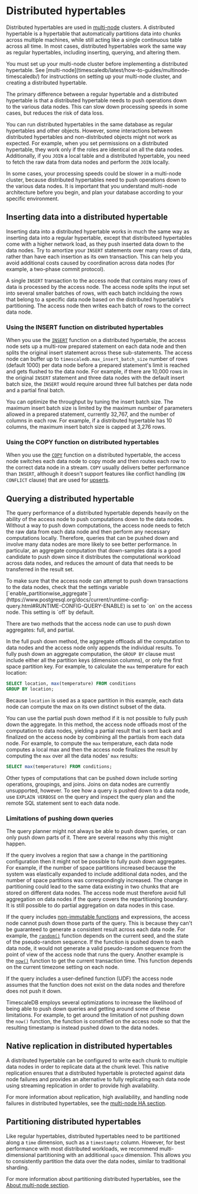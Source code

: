 # Distributed hypertables
Distributed hypertables are used in [multi-node][multi-node] clusters. A
distributed hypertable is a hypertable that automatically partitions data into
chunks across multiple machines, while still acting like a single continuous table
across all time. In most cases, distributed hypertables work the same way as
regular hypertables, including inserting, querying, and altering them.

<highlight type="important">
You must set up your multi-node cluster before implementing a distributed
hypertable. See [multi-node](timescaledb/latest/how-to-guides/multinode-timescaledb/) for
instructions on setting up your multi-node cluster, and creating a distributed
hypertable.
</highlight>

The primary difference between a regular hypertable and a distributed hypertable
is that a distributed hypertable needs to push operations down to the various
data nodes. This can slow down processing speeds in some cases, but reduces the
risk of data loss.

You can run distributed hypertables in the same database as regular hypertables
and other objects. However, some interactions between distributed hypertables
and non-distributed objects might not work as expected. For example, when you
set permissions on a distributed hypertable, they work only if the roles are
identical on all the data nodes. Additionally, if you `JOIN` a local table and a
distributed hypertable, you need to fetch the raw data from data nodes and
perform the `JOIN` locally.

<highlight type="important">
In some cases, your processing speeds could be slower in a multi-node cluster,
because distributed hypertables need to push operations down to the various data
nodes. It is important that you understand multi-node architecture before you
begin, and plan your database according to your specific environment.
</highlight>

## Inserting data into a distributed hypertable
Inserting data into a distributed hypertable works in much the same way as
inserting data into a regular hypertable, except that distributeed hypertables
come with a higher network load, as they push inserted data down to the data
nodes. Try to amortize your `INSERT` statements over many rows of data, rather
than have each insertion as its own transaction. This can help you avoid
additional costs caused by coordination across data nodes (for example, a
two-phase commit protocol).

A single `INSERT` transaction to the access node that contains many rows of data
is processed by the access node. The access node splits the input set into
several smaller batches of rows, with each batch inclduing the rows that belong
to a specific data node based on the distributed hypertable's partitioning. The
access node then writes each batch of rows to the correct data node.

### Using the INSERT function on distributed hypertables
When you use the [`INSERT`][insert] function on a distributed hypertable, the
access node sets up a multi-row prepared statement on each data node and then
splits the original insert statement across these sub-statements. The access
node can buffer up to `timescaledb.max_insert_batch_size` number of rows
(default 1000) per data node before a prepared statement's limit is reached and
gets flushed to the data node. For example, if there are 10,000 rows in the
original `INSERT` statement and three data nodes with the default insert batch
size, the `INSERT` would require around three full batches per data node and a
partial final batch.

You can optimize the throughput by tuning the insert batch size. The maximum
insert batch size is limited by the maximum number of parameters allowed in a
prepared statement, currently 32,767, and the number of columns in each row. For
example, if a distributed hypertable has 10 columns, the maximum insert batch
size is capped at 3,276 rows.

### Using the COPY function on distributed hypertables
When you use the [`COPY`][copy] function on a distributed hypertable, the access
node switches each data node to copy mode and then routes each row to the
correct data node in a stream. `COPY` usually delivers better performance than
`INSERT`, although it doesn't support features like conflict handling (`ON
CONFLICT` clause) that are used for [upserts][upserts].

## Querying a distributed hypertable
The query performance of a distributed hypertable depends heavily on the ability
of the access node to push computations down to the data nodes. Without a way to
push down computations, the access node needs to fetch the raw data from each
data node and then perform any necessary computations locally. Therefore,
queries that can be pushed down and involve many data nodes are more likely to
see better performance. In particular, an aggregate computation that
down-samples data is a good candidate to push down since it distributes the
computational workload across data nodes, and reduces the amount of data that
needs to be transferred in the result set.

<highlight type="important">
To make sure that the access node can attempt to push down transactions to the
data nodes, check that the settings variable
[`enable_partitionwise_aggregate`](https://www.postgresql.org/docs/current/runtime-config-query.html#RUNTIME-CONFIG-QUERY-ENABLE)
is set to `on` on the access node. This setting is `off` by default.
</highlight>

There are two methods that the access node can use to push down aggregates:
full, and partial.

In the full push down method, the aggregate offloads all the computation to data
nodes and the access node only appends the individual results. To fully push
down an aggregate computation, the `GROUP BY` clause must include either all the
partition keys (dimension columns), or only the first space partition key. For
example, to calculate the `max` temperature for each location:
```sql
SELECT location, max(temperature) FROM conditions
GROUP BY location;
```

Because `location` is used as a space partition in this example, each data node
can compute the max on its own distinct subset of the data.

You can use the partial push down method if it is not possible to fully push
down the aggregate. In this method, the access node offloads most of the
computation to data nodes, yielding a partial result that is sent back and
finalized on the access node by combining all the partials from each data node.
For example, to compute the `max` temperature, each data node computes a local
max and then the access node finalizes the result by computing the `max` over
all the data nodes' `max` results:
```sql
SELECT max(temperature) FROM conditions;
```

Other types of computations that can be pushed down include sorting operations,
groupings, and joins. Joins on data nodes are currently unsupported, however. To
see how a query is pushed down to a data node, use `EXPLAIN VERBOSE` on the
query and inspect the query plan and the remote SQL statement sent to each data
node.

### Limitations of pushing down queries
The query planner might not always be able to push down queries, or can only push down parts of it. There are several reasons why this might happen.

If the query involves a region that saw a change in the partitioning
configuration then it might not be possible to fully push down aggregates. For
example, if the number of space partitions increased because the system was
elastically expanded to include additional data nodes, and the number of space
partitions was correspondingly increased. The change in partitioning could lead
to the same data existing in two chunks that are stored on different data
nodes. The access node must therefore avoid full aggregation on data nodes if
the query covers the repartitioning boundary. It is still possible to do
partial aggregation on data nodes in this case.

If the query includes [non-immutable functions][volatility] and expressions,
the access node cannot push down those parts of the query. This is because they
can't be guaranteed to generate a consistent result across each data node. For
example, the [`random()`][random-func] function depends on the current seed,
and the state of the pseudo-random sequence. If the function is pushed down to
each data node, it would not generate a valid pseudo-random sequence from the
point of view of the access node that runs the query. Another example is
the [`now()`][current_time] function to get the current transaction time. This
function depends on the current timezone setting on each node.

If the query includes a user-defined function (UDF) the access node assumes
that the function does not exist on the data nodes and therefore does not push
it down.

TimescaleDB employs several optimizations to increase the likelihood of being
able to push down queries and getting around some of these limitations. For
example, to get around the limitation of not pushing down the `now()` function,
the function is constified on the access node so that the resulting timestamp is
instead pushed down to the data nodes.

## Native replication in distributed hypertables
A distributed hypertable can be configured to write each chunk to multiple
data nodes in order to replicate data at the chunk level. This native
replication ensures that a distributed hypertable is protected against data
node failures and provides an alternative to fully replicating each data node
using streaming replication in order to provide high availability.

For more information about replication, high availability, and handling node
failures in distributed hypertables, see the
[multi-node HA section][multi-node-ha].

## Partitioning distributed hypertables
Like regular hypertables, distributed hypertables need to be partitioned along a
`time` dimension, such as a `timestamptz` column. However, for best performance
with most distributed workloads, we recommend multi-dimensional partitioning
with an additional `space` dimension. This allows you to consistently partition
the data over the data nodes, similar to traditional sharding.

For more information about partitioning distributed hypertables, see the
[About multi-node section][about-multinode].


[multi-node]: /how-to-guides/multinode-timescaledb/
[multi-node-ha]: /how-to-guides/multinode-timescaledb/multinode-ha/
[volatility]: https://www.postgresql.org/docs/current/xfunc-volatility.html
[current_time]: https://www.postgresql.org/docs/current/functions-datetime.html#FUNCTIONS-DATETIME-CURRENT
[random-func]: https://www.postgresql.org/docs/current/functions-math.html#FUNCTIONS-MATH-RANDOM-TABLE
[upserts]: /how-to-guides/write-data/upsert/
[insert]: https://www.postgresql.org/docs/current/sql-insert.html
[copy]: https://www.postgresql.org/docs/current/sql-copy.html
[about-multinode]: /how-to-guides/multinode-timescaledb/about-multinode/
